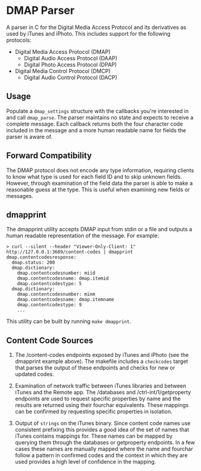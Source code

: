 DMAP Parser
===========

A parser in C for the Digital Media Access Protocol and its derivatives as used by iTunes and iPhoto. This includes support for the following protocols:

* Digital Media Access Protocol (DMAP)
	* Digital Audio Access Protocol (DAAP)
	* Digital Photo Access Protocol (DPAP)
* Digital Media Control Protocol (DMCP)
	* Digital Audio Control Protocol (DACP)

Usage
-----

Populate a `dmap_settings` structure with the callbacks you're interested in and call `dmap_parse`. The parser maintains no state and expects to receive a complete message. Each callback returns both the four character code included in the message and a more human readable name for fields the parser is aware of.

Forward Compatibility
---------------------

The DMAP protocol does not encode any type information, requiring clients to know what type is used for each field ID and to skip unknown fields. However, through examination of the field data the parser is able to make a reasonable guess at the type. This is useful when examining new fields or messages.

dmapprint
---------

The dmapprint utility accepts DMAP input from stdin or a file and outputs a human readable representation of the message. For example:

	> curl --silent --header "Viewer-Only-Client: 1" http://127.0.0.1:3689/content-codes | dmapprint
	dmap.contentcodesresponse:
	  dmap.status: 200
	  dmap.dictionary:
	    dmap.contentcodesnumber: miid
	    dmap.contentcodesname: dmap.itemid
	    dmap.contentcodestype: 5
	  dmap.dictionary:
	    dmap.contentcodesnumber: minm
	    dmap.contentcodesname: dmap.itemname
	    dmap.contentcodestype: 9
	    ...

This utility can be built by running `make dmapprint`.

Content Code Sources
--------------------

1. The /content-codes endpoints exposed by iTunes and iPhoto (see the dmapprint example above). The makefile includes a `checkcodes` target that parses the output of these endpoints and checks for new or updated codes.

2. Examination of network traffic between iTunes libraries and between iTunes and the Remote app. The /databases and /ctrl-int/1/getproperty endpoints are used to request specific properties by name and the results are returned using their fourchar equivalents. These mappings can be confirmed by requesting specific properties in isolation.

3. Output of `strings` on the iTunes binary. Since content code names use consistent prefixing this provides a good idea of the set of names that iTunes contains mappings for. These names can be mapped by querying them through the databases or getproperty endpoints. In a few cases these names are manually mapped where the name and fourchar follow a pattern in confirmed codes and the context in which they are used provides a high level of confidence in the mapping.

